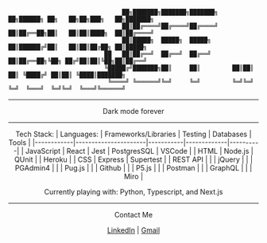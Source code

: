 

                                    ██╗███████╗███████╗███████╗    ██╗██████╗ ██╗   ██╗██╗███╗   ██╗███████╗
                                    ██║██╔════╝██╔════╝██╔════╝    ██║██╔══██╗██║   ██║██║████╗  ██║██╔════╝
                                    ██║█████╗  █████╗  █████╗      ██║██████╔╝██║   ██║██║██╔██╗ ██║█████╗  
                               ██   ██║██╔══╝  ██╔══╝  ██╔══╝      ██║██╔══██╗╚██╗ ██╔╝██║██║╚██╗██║██╔══╝  
                               ╚█████╔╝███████╗██║     ██║         ██║██║  ██║ ╚████╔╝ ██║██║ ╚████║███████╗
                                ╚════╝ ╚══════╝╚═╝     ╚═╝         ╚═╝╚═╝  ╚═╝  ╚═══╝  ╚═╝╚═╝  ╚═══╝╚══════╝
     
                                                                             
***
<p align='center'>Dark mode forever</p>

***

<div align='center'>
         
Tech Stack:
| Languages: | Frameworks/Libraries | Testing   | Databases   | Tools    |
|------------|----------------------|-----------|-------------|----------|
| JavaScript | React                | Jest      | PostgresSQL | VSCode   |
| HTML       | Node.js              | QUnit     |             | Heroku   |
| CSS        | Express              | Supertest |             | REST API |
|            | jQuery               |           |             | PGAdmin4 |
|            | Pug.js               |           |             | Github   |
|            | P5.js                |           |             | Postman  |
|            | GraphQL              |           |             | Miro     |

Currently playing with: Python, Typescript, and Next.js
</div>

***

<p align='center'>Contact Me</p>

<p align='center'><a href='https://www.linkedin.com/in/irvinejeff/'>LinkedIn</a> | <a href='mailto:jirvine1212@gmail.com'>Gmail</a> </p>


